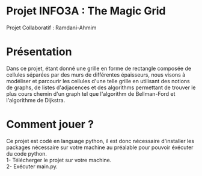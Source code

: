 # Projet INFO3A : The Magic Grid
Projet Collaboratif : Ramdani-Ahmim

# Présentation
Dans ce projet, étant donné une grille en forme de rectangle composée de cellules séparées par des murs de différentes épaisseurs, nous visons à modéliser et parcourir les cellules d'une telle grille en utilisant des notions de graphs, de listes d'adjacences et des algorithms permettant de trouver le plus cours chemin d'un graph tel que l'algorithm de Bellman-Ford et l'algorithme de Dijkstra.

# Comment jouer ?
Ce projet est codé en language python, il est donc nécessaire d'installer les packages nécessaire sur votre machine au préalable pour pouvoir éxécuter du code python. <br>
1- Télécherger le projet sur votre machine. <br>
2- Exécuter main.py. <br>

